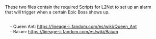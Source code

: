 These two files contain the required Scripts for L2Net to set up an alarm that will trigger when a certain Epic Boss shows up. <br /><br />

&nbsp;&nbsp;&nbsp;&nbsp;- Queen Ant: https://lineage-ii.fandom.com/es/wiki/Queen_Ant
<br />&nbsp;&nbsp;&nbsp;&nbsp;- Baium: https://lineage-ii.fandom.com/es/wiki/Baium

